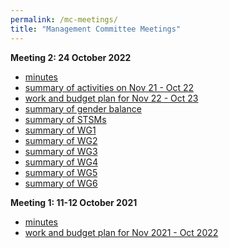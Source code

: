 ```yaml
---
permalink: /mc-meetings/
title: "Management Committee Meetings"
---
```


**Meeting 2: 24 October 2022**

- [minutes](MC/meeting2/minutes.pdf)
- [summary of activities on Nov 21 - Oct 22](MC/meeting2/summary.pdf)
- [work and budget plan for Nov 22 - Oct 23](MC/meeting2/plan.pdf)
- [summary of gender balance](MC/meeting2/gender-balance.pdf)
- [summary of STSMs](MC/meeting2/stsm.pdf)
- [summary of WG1](MC/meeting2/wg1)
- [summary of WG2](MC/meeting2/wg2.pdf)
- [summary of WG3](MC/meeting2/wg3.pdf)
- [summary of WG4](MC/meeting2/wg4.pdf)
- [summary of WG5](MC/meeting2/wg5.pdf)
- [summary of WG6](MC/meeting2/wg6.pdf)

**Meeting 1: 11-12 October 2021**

- [minutes](MC/meeting1/minutes.pdf)
- [work and budget plan for Nov 2021 - Oct 2022](/work-plan-1)

